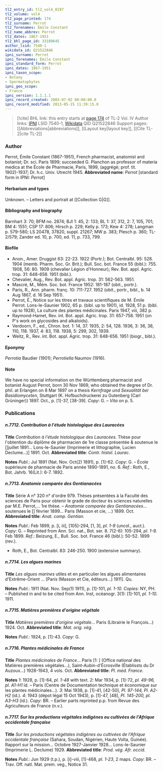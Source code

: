 ```yaml
---
tl2_entry_id: tl2_vol4_0197
tl2_volume: vol4
tl2_page_printed: 174
tl2_surname: Perrot
tl2_forenames: Émile Constant
tl2_name_abbrev: Perrot
tl2_dates: 1867-1951
tl2_bhl_page_id: 33189645
author_lsid: 7540-1
wikidata_id: Q21522846
ipni_surname: Perrot
ipni_forenames: Émile Constant
ipni_standard_form: Perrot
ipni_dates: 1867-1951
ipni_taxon_scope: 
- Botany
- Spermatophytes
ipni_geo_scope: 
- France
ipni_version: 1.1.1.1
ipni_record_created: 2003-07-02 00:00:00.0
ipni_record_modified: 2013-05-15 11:39:15.0
---
```


> [!cite] BHL link: this entry starts at [page 174](https://www.biodiversitylibrary.org/page/33189645) of TL-2 Vol. IV
> Author links: [IPNI](https://www.ipni.org/a/7540-1) LSID 7540-1, [Wikidata](https://www.wikidata.org/wiki/Q21522846) QID Q21522846
> Support pages: [[Abbreviations|abbreviations]], [[Layout key|layout key]], [[Cite TL-2|cite TL-2]]

### Author

Perrot, Émile Constant (1867-1951), French pharmacist, anatomist and botanist; Dr. sci. Paris 1899; succeeded G. Planchon as professor of materia medica at the École de Pharmacie, Paris, 1899, (aggrégé; prof. tit. 1902)-1937; Dr. h.c. Univ. Utrecht 1945. 
**Abbreviated name**: *Perrot* \[standard form in IPNI: *Perrot*\]

#### Herbarium and types

Unknown. – Letters and portrait at [[Collection G|G]].

#### Bibliography and biography

Barnhart 3: 70; BFM no. 2874; BJI 1: 45, 2: 133; BL 1: 37, 312, 2: 7, 105, 701; BM 4: 1551; CSP 17: 806; Hirsch p. 229; Kelly p. 173; Kew 4: 278; Langman p. 579-580; LS 20478, 37820, suppl. 21267; MW p. 383; Plesch p. 360; TL-2/579; Zander ed. 10, p. 700, ed. 11, p. 733, 799.

#### Biofile

- Anon., Amer. Druggist 63: 22-23. 1922 (Portr.); Bot. Centralbl. 95: 528. 1904 (memb. Pharm. Soc. Gr. Brit.); Bull. Soc. bot. France 55 (bibl.): 755. 1908, 56: 80. 1909 (chevalier Légion d'Honneur); Rev. Bot. appl. Agric. trop. 31: 648-658. 1951 (bibl.).
- Chevalier, Aug., Rev. Bot. appl. Agric. trop. 31: 562-563. 1951.
- Mascré, M., Mém. Soc. bot. France 1952: 181-187 (obit., portr.).
- Paris, R., Ann. pharm. franç. 10: 711-727. 1952 (obit., portr., bibl., b. 14 Aug 1867, d. 16 Sep 1951).
- Perrot, É., Notice sur les titres et travaux scientifiques de M. Émile Perrot. Lons-le-Saunier 1902, 65 p. (bibl. up to 1901), id. 1928, 51 p. (bibl. up to 1928), La culture des plantes médicinales. Paris 1947, viii, 382 p.
- Raymond-Hamet, Rev. int. Bot. appl. Agric. trop. 31: 657-758. 1951 (on P's work on glycosides and alkaloids).
- Verdoorn, F., ed., Chron. bot. 1: 14, 37. 1935, 2: 54, 128. 1936, 3: 36, 38, 110, 118. 1937, 4: 83, 118. 1938, 5: 299, 302, 1939.
- Weitz, R., Rev. int. Bot. appl. Agric. trop. 31: 648-656. 1951 (biogr., bibl.).

#### Eponymy

*Perrotia* Baudier (1901); *Perrotiella* Naumov (1916).

#### Note

We have no special information on the Württemberg pharmacist and botanist August Perrot, born 30 Nov 1869, who obtained the degree of Dr. phil. at Erlangen on 8 Mar 1897 on a thesis *Kernfrage und Sexualität bei Basidiomyceten*, Stuttgart (K. Hofbuchdruckerei zu Gutenberg (Carl Grüninger)) 1897. Oct., p. \[1\]-37, \[38-39\]. *Copy*: G. – *Vita* on p. 5.

### Publications

##### n.7712. Contribution à l'étude histologique des Lauracées

**Title**
*Contribution à l'étude histologique des Lauracées*. Thèse pour l'obtention du diplôme de pharmacien de 1re classe présentée & soutenue le \[\]juillet 1891... Lons-le-Saunier (Imprimerie et lithographie, Lucien Declume...)\] 1891. Oct.
**Abbreviated title**: *Contr. histol. Laurac*.

**Notes**
*Publ*.: Jul 1891 (Nat. Nov. Oct(2) 1891), p. \[1\]-62. *Copy*: G. – École supérieure de pharmacie de Paris année 1890-1891, no. 6.
*Ref*.: Roth, E., Bot. Jahrb. 16(Lit.): 6-7. 1892.

##### n.7713. Anatomie comparée des Gentianacées

**Title**
Série A n° 320 n° d'ordre 979. Thèses présentées à la Faculté des sciences de Paris pour obtenir le grade de docteur ès sciences naturelles par M.E. Perrot,... 1re thèse. – *Anatomie comparée des Gentianacées*... soutenues le \[\] février 1899... Paris (Masson et cie, ...) 1899. Oct.
**Abbreviated title**: *Anat. comp. Gentian.*

**Notes**
*Publ*.: Feb 1899, p. \[i, iii\], \[105\]-294, \[1, 3\], *pl. 1-9* (uncol., auct.). *Copy*: G. – Reprinted from Ann. Sci. nat., Bot. ser. 8. 7(2-6): 105-294, *pl. 1-9.* Feb 1899.
*Ref*.: Beizung, E., Bull. Soc. bot. France 46 (bibl.): 50-52. 1899 (rev.).
- Roth, E., Bot. Centralbl. 83: 246-250. 1900 (extensive summary).

##### n.7714. Les algues marines

**Title**
*Les algues marines* utiles et en particulier les algues alimentaires d'Extrême-Orient ... \[Paris (Masson et Cie, éditeurs...) 1911\]. Qu.

**Notes**
*Publ*.: 1911 (Nat. Nov. Sep(1) 1911), p. \[1\]-101, *pl. 1-10. Copies*: NY, PH. – Published in and to be cited from Ann. Inst, océanogr. 3(1): \[1\]-101, *pl. 1-10.* 1911.

##### n.7715. Matières premières d'origine végétale

**Title**
*Matières premières d'origine végétale*... Paris (Librairie le François...) 1924. Oct.
**Abbreviated title**: *Mat. orig. vég.*

**Notes**
*Publ*.: 1924, p. \[1\]-43. *Copy*: G.

##### n.7716. Plantes médicinales de France

**Title**
*Plantes médicinales de France*... Paris \[1: \] (Office national des Matières premières végétales...), Saint-Aubin-d'Écrosville (Établissts du Dr Auzoux...) 1928-1943, 4 vols. Oct.
**Abbreviated title**: *Pl. méd. France*.

**Notes**
*1*: 1928, p. \[1\]-64, *pl. 1-48* with text.
*2*: Mar 1934, p. \[1\]-72, *pl. 49-96, pl. A1-H1* id. – Paris (Centre de Documentation technique et économique sur les plantes médicinales...).
*3*: Mai 1938, p. \[1\]-41, \[42-50\], *Pl. 97-144, Pl. A2-H2* (id.).
*4*: 1943 (dépot légal 15 Oct 1943), p. \[1\]-47, \[48\], *Pl. 145-200, pl. A3-H3* (id.).
*Copy*: BR. – Earlier parts reprinted p.p. from Revue des Agriculteurs de France (n.v.).

##### n.7717. Sur les productions végétales indigènes ou cultivées de l'Afrique occidentale française

**Title**
*Sur les productions végétales indigènes ou cultivées de l'Afrique occidentale française* (Sahara, Soudan, Nigérien, Haute Volta, Guinée). Rapport sur la mission... Octobre 1927-Janvier 1928... Lons-le-Saunier (Imprimerie L. Declume) 1929.
**Abbreviated title**: *Prod. vég. Afr. occid.*

**Notes**
*Publ*.: Jun 1929 (t.p.), p. \[i\]-viii, \[1\]-468, *pl. 1-23*, 2 maps. *Copy*: BR. – Trav. Off. natl. Mat. prem. veg., Notice 31.

